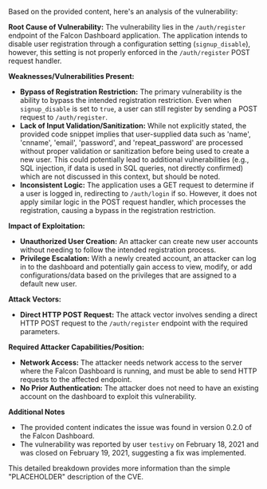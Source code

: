 Based on the provided content, here's an analysis of the vulnerability:

**Root Cause of Vulnerability:**
The vulnerability lies in the `/auth/register` endpoint of the Falcon Dashboard application. The application intends to disable user registration through a configuration setting (`signup_disable`), however, this setting is not properly enforced in the `/auth/register` POST request handler.

**Weaknesses/Vulnerabilities Present:**
- **Bypass of Registration Restriction:** The primary vulnerability is the ability to bypass the intended registration restriction. Even when `signup_disable` is set to `true`, a user can still register by sending a POST request to `/auth/register`.
- **Lack of Input Validation/Sanitization:** While not explicitly stated, the provided code snippet implies that user-supplied data such as 'name', 'cnname', 'email', 'password', and 'repeat_password' are processed without proper validation or sanitization before being used to create a new user. This could potentially lead to additional vulnerabilities (e.g., SQL injection, if data is used in SQL queries, not directly confirmed) which are not discussed in this context, but should be noted.
- **Inconsistent Logic:** The application uses a GET request to determine if a user is logged in, redirecting to `/auth/login` if so. However, it does not apply similar logic in the POST request handler, which processes the registration, causing a bypass in the registration restriction.

**Impact of Exploitation:**
- **Unauthorized User Creation:** An attacker can create new user accounts without needing to follow the intended registration process.
- **Privilege Escalation:** With a newly created account, an attacker can log in to the dashboard and potentially gain access to view, modify, or add configurations/data based on the privileges that are assigned to a default new user.

**Attack Vectors:**
- **Direct HTTP POST Request:** The attack vector involves sending a direct HTTP POST request to the `/auth/register` endpoint with the required parameters.

**Required Attacker Capabilities/Position:**
- **Network Access:** The attacker needs network access to the server where the Falcon Dashboard is running, and must be able to send HTTP requests to the affected endpoint.
- **No Prior Authentication:** The attacker does not need to have an existing account on the dashboard to exploit this vulnerability.

**Additional Notes**
- The provided content indicates the issue was found in version 0.2.0 of the Falcon Dashboard.
- The vulnerability was reported by user `testivy` on February 18, 2021 and was closed on February 19, 2021, suggesting a fix was implemented.

This detailed breakdown provides more information than the simple "PLACEHOLDER" description of the CVE.